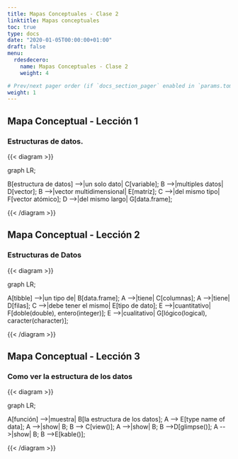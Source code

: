 ```yaml
---
title: Mapas Conceptuales - Clase 2
linktitle: Mapas conceptuales
toc: true
type: docs
date: "2020-01-05T00:00:00+01:00"
draft: false
menu:
  rdesdecero:
    name: Mapas Conceptuales - Clase 2
    weight: 4

# Prev/next pager order (if `docs_section_pager` enabled in `params.toml`)
weight: 1
---
```



## Mapa Conceptual - Lección 1
### Estructuras de datos. 


{{< diagram >}}

graph LR;

B[estructura de datos] -->|un solo dato| C[variable]; 
B -->|multiples datos| D[vector]; 
B -->|vector multidimensional| E[matríz];
C -->|del mismo tipo| F[vector atómico];
D -->|del mismo largo| G[data.frame];

{{< /diagram >}}

## Mapa Conceptual - Lección 2
### Estructuras de Datos

{{< diagram >}}

graph LR;

A[tibble] -->|un tipo de| B[data.frame];
A -->|tiene| C[columnas];
A -->|tiene| D[filas];
C -->|debe tener el mismo| E[tipo de dato];
E -->|cuantitativo| F[doble(double), entero(integer)];
E -->|cualitativo| G[lógico(logical), caracter(character)];

{{< /diagram >}}

## Mapa Conceptual - Lección 3
### Como ver la estructura de los datos

{{< diagram >}}

graph LR;

A[función] -->|muestra| B[la estructura de los datos];
A --> E[type name of data];
A -->|show| B;
B --> C[view()];
A -->|show| B;
B -->D[glimpse()];
A -->|show| B;
B -->E[kable()];

{{< /diagram >}}
